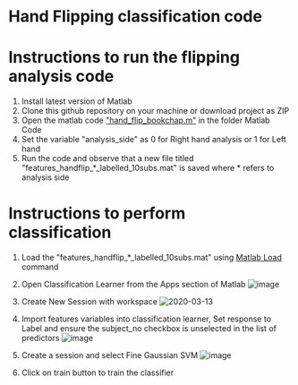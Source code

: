 # Hand Flipping classification code 

# Instructions to run the flipping analysis code


 1. Install latest version of Matlab
 2. Clone this github repository on your machine or download project as ZIP
 3. Open the matlab code ["hand_flip_bookchap.m"](https://github.com/wearablebiosensing/wearablesensorsbook/blob/master/Matlab%20Code/hand_flip_bookchap.m "hand_flip_bookchap.m") in the folder Matlab Code
 4. Set the variable "analysis_side" as 0 for Right hand analysis or 1 for Left hand
 5. Run the code and observe that a new file titled "features_handflip_*_labelled_10subs.mat" is saved where * refers to analysis side
 
# Instructions to perform classification
1. Load the "features_handflip_*_labelled_10subs.mat" using [Matlab Load](https://www.mathworks.com/help/matlab/ref/load.html) command
2. Open Classification Learner from the Apps section of Matlab
![image](https://user-images.githubusercontent.com/1295467/76643949-72f75680-652c-11ea-8249-ed34537b33e9.png)

3. Create New Session with workspace
![2020-03-13](https://user-images.githubusercontent.com/1295467/76644258-03359b80-652d-11ea-8891-188eb2fed661.png)

4. Import features variables into classification learner, Set response to Label and ensure the subject_no checkbox is unselected in the list of predictors
![image](https://user-images.githubusercontent.com/1295467/76644446-5b6c9d80-652d-11ea-8ccd-a60eeafe929c.png)

5. Create a session and select Fine Gaussian SVM 
![image](https://user-images.githubusercontent.com/1295467/76644834-2ad93380-652e-11ea-9392-d0ccde32e4b8.png)
6. Click on train button to train the classifier
